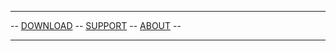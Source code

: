 ***
-- [DOWNLOAD](https://opengapps.org/#downloadsection) -- [SUPPORT](https://opengapps.org/#supportsection) -- [ABOUT](https://opengapps.org/#aboutsection) --
***
